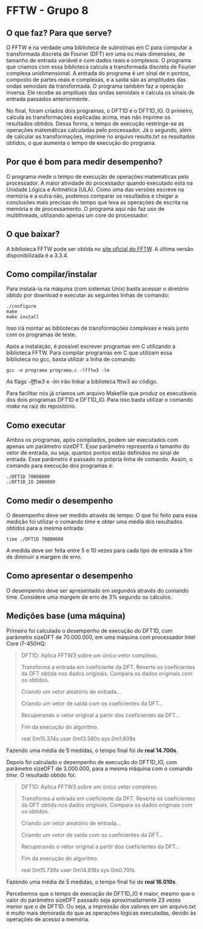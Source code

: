 # FFTW - Grupo 8

## O que faz? Para que serve?
O FFTW é na verdade uma biblioteca de subrotinas em C para computar a transformada discreta de Fourier (DFT) em uma ou mais dimensões, de tamanho de entrada variável e com dados reais e complexos. O programa que criamos com essa biblioteca calcula a transformada discreta de Fourier complexa unidimensional. A entrada do programa é um sinal de n pontos, composto de partes reais e complexas, e a saída são as amplitudes das ondas senoidais da transformada. O programa também faz a operação inversa. Ele recebe as amplitues das ondas senoidais e calcula os sinais de entrada passados anteriormente.

No final, foram criados dois programas, o DFT1D e o DFT1D_IO. O primeiro, calcula as transformações explicadas acima, mas não imprime os resultados obtidos. Dessa forma, o tempo de execução restringe-se as operações matemáticas calculadas pelo processador.  Já o segundo, além de calcular as transformações, imprime no arquivo results.txt os resultados obtidos, o que aumenta o tempo de execução do programa.

## Por que é bom para medir desempenho?
O programa mede o tempo de execução de operações matemáticas pelo processador. A maior atividade do processador quando executado está na Unidade Lógica e Aritmética (ULA). Como uma das versões escreve na memória e a outra não, podemos comparar os resultados e chegar a conclusões mais precisas do tempo que leva as operações de escrita na memória e de processamento.
O programa aqui não faz uso de multithreads, utilizando apenas um core do processador.

## O que baixar?
A biblioteca FFTW pode ser obtida no [site oficial do FFTW](http://www.fftw.org). A última versão disponibilizada é a 3.3.4. 

## Como compilar/instalar
Para instalá-la na máquina (com sistemas Unix) basta acessar o diretório obtido por download e executar as seguintes linhas de comando:

```
./configure
make
make install
```
Isso irá montar as bibliotecas de transformações complexas e reais junto com os programas de teste.

Após a instalação, é possível escrever programas em C utilizando a biblioteca FFTW. Para compilar programas em C que utilizam essa biblioteca no gcc, basta utilizar a linha de comando:

```
gcc -o programa programa.c -lfftw3 -lm
```

As flags _-lfftw3_ e _-lm_ irão linkar a biblioteca fttw3 ao código.

Para facilitar nós já criamos um arquivo Makefile que produz os executáveis dos dois programas DFT1D e DFT1D_IO. Para isso basta utilizar o comando _make_ na raiz do repositório.

## Como executar
Ambos os programas, após compilados, podem ser executados com apenas um parâmetro sizeDFT. Esse parâmetro representa o tamanho do vetor de entrada, ou seja, quantos pontos estão definidos no sinal de entrada. Esse parâmetro é passado na própria linha de comando. Assim, o comando para execução dos programas é:

```
./DFT1D 70000000
./DFT1D_IO 2000000
```

## Como medir o desempenho
O desempenho deve ser medido através de tempo. O que foi feito para essa medição foi utilizar o comando _time_ e obter uma média dos resultados obtidos para a mesma entrada:

```
time ./DFT1D 70000000
```

A medida deve ser feita entre 5 e 10 vezes para cada tipo de entrada a fim de diminuir a margem de erro.

## Como apresentar o desempenho
O desempenho deve ser apresentado em segundos através do comando time. Considere uma margem de erro de 3% segundo os cálculos. 

## Medições base (uma máquina)
Primeiro foi calculado o desempenho de execução do DFT1D, com parâmetro sizeDFT de 70.000.000, em uma máquina com processador Intel Core i7-450HQ:

> DFT1D:
>  Aplica FFTW3 sobre um único vetor complexo.
>
>  Transforma a entrada em coeficiente da DFT.
>  Reverte os coeficientes da DFT obtida nos dados originais.
>  Compara os dados originais com os obtidos.
>
>  Criando um vetor aleatório de entrada...
>
>  Criando um vetor de saída com os coeficientes da DFT...
>
>  Recuperando o vetor original a partir dos coeficientes da DFT...
>
>  Fim da execução do algoritmo.
>
>real	0m15.374s
>user	0m13.580s
>sys	0m1.609s

Fazendo uma média de 5 medidas, o tempo final foi de **real 14.700s**.

Depois foi calculado o desempenho de execução do DFT1D_IO, com parâmetro sizeDFT de 3.000.000, para a mesma máquina com o comando *time*. O resultado obtido foi:

>DFT1D:
>  Aplica FFTW3 sobre um único vetor complexo.
>
>  Transforma a entrada em coeficiente da DFT.
>  Reverte os coeficientes da DFT obtida nos dados originais.
>  Compara os dados originais com os obtidos.
>
>  Criando um vetor aleatório de entrada...
>
>  Criando um vetor de saída com os coeficientes da DFT...
>
>  Recuperando o vetor original a partir dos coeficientes da DFT...
>
>  Fim da execução do algoritmo.
>
>real	0m15.739s
>user	0m14.918s
>sys	0m0.701s

Fazendo uma média de 5 medidas, o tempo final foi de **real 16.010s**.

Percebemos que o tempo de execução de DFT1D_IO é maior, mesmo que o valor do parâmetro sizeDFT passado seja aproximadamente 23 vezes menor que o de DFT1D. Ou seja, a impressão dos valores em um arquivo.txt é muito mais demorada do que as operações lógicas executadas, devido às operações de acesso a memória.
